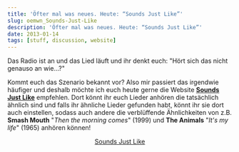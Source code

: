 ```yaml
---
title: 'Öfter mal was neues. Heute: “Sounds Just Like”'
slug: oemwn_Sounds-Just-Like
description: 'Öfter mal was neues. Heute: “Sounds Just Like”'
date: 2013-01-14
tags: [stuff, discussion, website]
---
```


Das Radio ist an und das Lied läuft und ihr denkt euch: "Hört sich das nicht genauso an wie...?"

Kommt euch das Szenario bekannt vor? Also mir passiert das irgendwie häufiger und deshalb möchte ich euch heute gerne die Website **[Sounds Just Like](http://soundsjustlike.com/)** empfehlen. Dort könnt ihr euch Lieder anhören die tatsächlich ähnlich sind und falls ihr ähnliche Lieder gefunden habt, könnt ihr sie dort auch einstellen, sodass auch andere die verblüffende Ähnlichkeiten von z.B. **Smash Mouth** "*Then the morning comes*" (1999) und **The Animals** "*It's my life*" (1965) anhören können!

<center><div markdown="0"><a href="http://soundsjustlike.com/" class="btn btn-success">Sounds Just Like</a></div></center>
